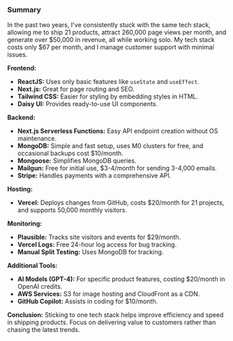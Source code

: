 ### Summary

In the past two years, I've consistently stuck with the same tech stack, allowing me to ship 21 products, attract 260,000 page views per month, and generate over $50,000 in revenue, all while working solo. My tech stack costs only $67 per month, and I manage customer support with minimal issues.

**Frontend:**
- **ReactJS:** Uses only basic features like `useState` and `useEffect`.
- **Next.js:** Great for page routing and SEO.
- **Tailwind CSS:** Easier for styling by embedding styles in HTML.
- **Daisy UI:** Provides ready-to-use UI components.

**Backend:**
- **Next.js Serverless Functions:** Easy API endpoint creation without OS maintenance.
- **MongoDB:** Simple and fast setup, uses M0 clusters for free, and occasional backups cost $10/month.
- **Mongoose:** Simplifies MongoDB queries.
- **Mailgun:** Free for initial use, $3-4/month for sending 3-4,000 emails.
- **Stripe:** Handles payments with a comprehensive API.

**Hosting:**
- **Vercel:** Deploys changes from GitHub, costs $20/month for 21 projects, and supports 50,000 monthly visitors.

**Monitoring:**
- **Plausible:** Tracks site visitors and events for $29/month.
- **Vercel Logs:** Free 24-hour log access for bug tracking.
- **Manual Split Testing:** Uses MongoDB for tracking.

**Additional Tools:**
- **AI Models (GPT-4):** For specific product features, costing $20/month in OpenAI credits.
- **AWS Services:** S3 for image hosting and CloudFront as a CDN.
- **GitHub Copilot:** Assists in coding for $10/month.

**Conclusion:**
Sticking to one tech stack helps improve efficiency and speed in shipping products. Focus on delivering value to customers rather than chasing the latest trends.
